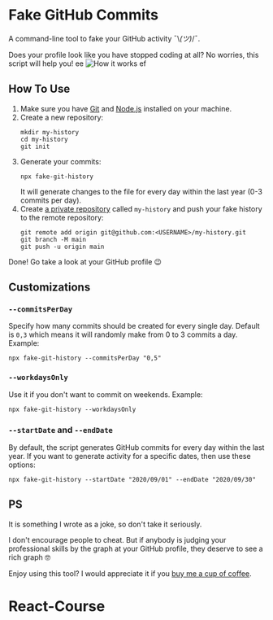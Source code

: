 # Fake GitHub Commits

A command-line tool to fake your GitHub activity ¯\\_(ツ)_/¯.

Does your profile look like you have stopped coding at all?
No worries, this script will help you!
ee
<img src="https://dl.dropboxusercontent.com/s/q2iinti6v0zbhzs/contributions.gif?dl=0" alt="How it works" />
 ef
## How To Use

1. Make sure you have [Git](https://git-scm.com/book/en/v2/Getting-Started-Installing-Git) and [Node.js](https://nodejs.org/en/download/) installed on your machine.
2. Create a new repository:
   ```shell script
   mkdir my-history
   cd my-history
   git init
   ```
3. Generate your commits:
   ```shell script
   npx fake-git-history
   ```
   It will generate changes to the file for every day within the last year (0-3 commits per day).
4. Create [a private repository](https://github.com/new) called `my-history`
   and push your fake history to the remote repository:
   ```shell script 
   git remote add origin git@github.com:<USERNAME>/my-history.git 
   git branch -M main
   git push -u origin main
   ```

Done! Go take a look at your GitHub profile 😉

## Customizations

### `--commitsPerDay`

Specify how many commits should be created for every single day.
Default is `0,3` which means it will randomly make from 0 to 3 commits a day. Example:

```shell script
npx fake-git-history --commitsPerDay "0,5"
```

### `--workdaysOnly`

Use it if you don't want to commit on weekends. Example:

```shell script
npx fake-git-history --workdaysOnly
```

### `--startDate` and `--endDate`

By default, the script generates GitHub commits for every day within the last year.
If you want to generate activity for a specific dates, then use these options:

```shell script
npx fake-git-history --startDate "2020/09/01" --endDate "2020/09/30"
```

## PS 

It is something I wrote as a joke, so don't take it seriously. 

I don't encourage people to cheat. But if anybody is judging your professional skills by the graph at your GitHub profile, they deserve to see a rich graph 🤓

Enjoy using this tool? I would appreciate it if you [buy me a cup of coffee](https://www.buymeacoffee.com/artiebits).
# React-Course
